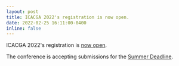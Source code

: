 ```yaml
---
layout: post
title: ICACGA 2022's registration is now open.
date: 2022-02-25 16:11:00-0400
inline: false
---
```


ICACGA 2022's registration is <a href="https://icacga.org/registration/">now open</a>.

The conference is accepting submissions for the <a href="https://icacga.org/call-for-papers/">Summer Deadline</a>.
